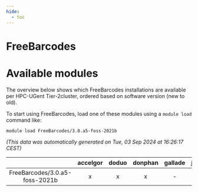 ```yaml
---
hide:
  - toc
---
```


FreeBarcodes
============

# Available modules


The overview below shows which FreeBarcodes installations are available per HPC-UGent Tier-2cluster, ordered based on software version (new to old).

To start using FreeBarcodes, load one of these modules using a `module load` command like:

```shell
module load FreeBarcodes/3.0.a5-foss-2021b
```

*(This data was automatically generated on Tue, 03 Sep 2024 at 16:26:17 CEST)*  

| |accelgor|doduo|donphan|gallade|joltik|shinx|skitty|
| :---: | :---: | :---: | :---: | :---: | :---: | :---: | :---: |
|FreeBarcodes/3.0.a5-foss-2021b|x|x|x|-|x|-|x|
